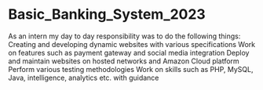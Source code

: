 # Basic_Banking_System_2023
As an intern my day to day responsibility was to do the following things:
Creating and developing dynamic websites with various specifications
Work on features such as payment gateway and social media integration
Deploy and maintain websites on hosted networks and Amazon Cloud platform
Perform various testing methodologies
Work on skills such as PHP, MySQL, Java, intelligence, analytics etc. with guidance
